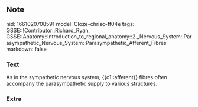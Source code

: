 ## Note
nid: 1661020708591
model: Cloze-chrisc-ff04e
tags: GSSE::!Contributor::Richard_Ryan, GSSE::Anatomy::Introduction_to_regional_anatomy::2._Nervous_System::Parasympathetic_Nervous_System::Parasympathetic_Afferent_Fibres
markdown: false

### Text
<div class='toggle'>
  As in the sympathetic nervous system, {{c1::afferent}} fibres
  often accompany the parasympathetic supply to various structures.
</div>

### Extra

